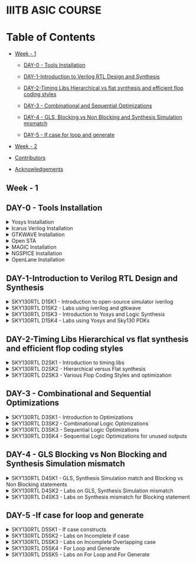 # IIITB ASIC COURSE
# Table of Contents
- [Week - 1](#week---1)
   * [DAY-0 - Tools Installation](#day-0---tools-installation)
     
   * [DAY-1-Introduction to Verilog RTL Design and Synthesis](#day-1-introduction-to-verilog-rtl-design-and-synthesis)
   
   * [DAY-2-Timing Libs Hierarchical vs flat synthesis and efficient flop coding styles](#day-2-timing-libs-hierarchical-vs-flat-synthesis-and-efficient-flop-coding-styles)
   
   * [DAY-3 - Combinational and Sequential Optimizations](#day-3---combinational-and-sequential-optimizations)
   
   * [DAY-4 - GLS, Blocking vs Non Blocking and Synthesis Simulation mismatch](#day-4---gls-blocking-vs-non-blocking-and-synthesis-simulation-mismatch)
   
   * [DAY-5 - If,case,for loop and generate](#day-5--if-case-for-loop-and-generate)

- [Week - 2](#week---2)
   
- [Contributors](#contributors)
- [Acknowledgements](#acknowledgements)


## Week - 1 
## DAY-0 - Tools Installation

<details>
 <summary>
Yosys Installation
 </summary>

_Steps to install Yosys_

```
git clone https://github.com/YosysHQ/yosys.git
$ cd yosys-master   
$ sudo apt install make (If make is not installed please install it)   
$ sudo apt-get install build-essential clang bison flex \  
    libreadline-dev gawk tcl-dev libffi-dev git \  
    graphviz xdot pkg-config python3 libboost-system-dev \  
    libboost-python-dev libboost-filesystem-dev zlib1g-dev  
$ make config-gcc  
$ make   
$ sudo make install
```
Below the screenshot of successful installation of Yosys:
<img width="685" alt="yosys" src="https://github.com/Sushma-Ravindra/IIITB-ASIC-1/assets/141133883/f7cd6406-65d2-4b58-888e-b20cc8af191c">

</details>

<details>
 <summary>
Icarus Verilog Installation
 </summary>


_Steps to install iverilog_

```
$ sudo apt-get install iverilog
```

Below is the screenshot of sucessful installation of iverilog:

<img width="580" alt="iverilog" src="https://github.com/Sushma-Ravindra/IIITB-ASIC-1/assets/141133883/bc6eff91-48d0-491e-a172-fbb95aa6859a">


</details>
<details>
 <summary>
GTKWAVE Installation
 </summary>

_Steps to install gtkwave_

```
$ sudo apt update
$ sudo apt install gtkwave
```
Below is the screenshot of successful installation of gtkwave:
<img width="959" alt="gtkwave" src="https://github.com/Sushma-Ravindra/IIITB-ASIC-1/assets/141133883/6d3a756d-9ed8-4984-8479-63a09ee6a815">

</details>
<details>
 <summary>
  Open STA
 </summary> 
 
 _Steps to install OpenSTA_
 ```
 Dependencies for OpenSTA  
 sudo apt-get install cmake clang gcc tcl swig bison flex

 # Commands to Install OpenSTA
 $ git clone https://github.com/The-OpenROAD-Project/OpenSTA.git
 $ cd OpenSTA
 $ mkdir build
 $ cd build
 $ cmake ..
 $ make
 $ sudo make install
```  
Below is the screenshot of successful installation of Open STA:
<img width="600" alt="opensta" src="https://github.com/Sushma-Ravindra/IIITB-ASIC-1/assets/141133883/aa234289-e2d1-4f7e-8c45-778ecca88dc4">

</details>

<details>
 <summary>
  MAGIC Installation
 </summary>
 
_Steps to Install MAGIC_
 
```
$   sudo apt-get install m4
$   sudo apt-get install tcsh
$   sudo apt-get install csh
$   sudo apt-get install libx11-dev
$   sudo apt-get install tcl-dev tk-dev
$   sudo apt-get install libcairo2-dev
$   sudo apt-get install mesa-common-dev libglu1-mesa-dev
$   sudo apt-get install libncurses-dev
git clone https://github.com/RTimothyEdwards/magic
cd magic
./configure
make
sudo make install
```
Below is the screenshot of successful installation of MAGIC:
<img width="960" alt="magic" src="https://github.com/Sushma-Ravindra/IIITB-ASIC-1/assets/141133883/c8496320-dcef-410e-a4a0-3a81ea30ef67">


</details>
<details>
 <summary>
  NGSPICE Installation
 </summary>
 
_Steps to Install NGSPICE_

```
 Download the tarball from https://sourceforge.net/projects/ngspice/files/ to a local directory and then unpack it using:
 tar -zxvf ngspice-40.tar.gz

 $cd ngspice-40
 $mkdir release
 $cd release
 $../configure  --with-x --with-readline=yes --disable-debug
 $make
 $sudo make install
```
 

Below is the screenshot of successful installation of ngspice:
<img width="595" alt="ngspice" src="https://github.com/Sushma-Ravindra/IIITB-ASIC-1/assets/141133883/ea0ba9a9-8502-4b9b-8b00-208a3b012771">


</details>
<details>
 <summary>
  OpenLane Installation
 </summary>


_Steps to Install OpenLane_

```

 $ sudo apt-get update
 $ sudo apt-get upgrade
 $ sudo apt install -y build-essential python3 python3-venv python3-pip make git

 $ sudo apt install apt-transport-https ca-certificates curl software-properties-common
 $ curl -fsSL https://download.docker.com/linux/ubuntu/gpg | sudo gpg --dearmor -o /usr/share/keyrings/docker-archive-keyring.gpg

 $ echo "deb [arch=amd64 signed-by=/usr/share/keyrings/docker-archive-keyring.gpg] https://download.docker.com/linux/ubuntu (lsb_release -cs) stable" | sudo tee /etc/apt/sources.list.d/docker.list > /dev/null

 $ sudo apt update

 $ sudo apt install docker-ce docker-ce-cli containerd.io

 $ sudo docker run hello-world

 $ sudo groupadd docker
 $ sudo usermod -aG docker $USER
 $ sudo reboot 

 # After reboot
 $ docker run hello-world

 # Check dependencies 
   git --version
   docker --version
   python3 --version
   python3 -m pip --version
   make --version
   python3 -m venv -h

 # Below steps installs PDKs and Tools
  $ cd $HOME
  $ git clone https://github.com/The-OpenROAD-Project/OpenLane
  $ cd OpenLane
  $ make
  $ make test

```

<img width="789" alt="Screenshot 2023-08-13 121625" src="https://github.com/Sushma-Ravindra/IIITB-ASIC-1/assets/141133883/ba348b32-c8e6-4ec5-b079-3252dbfeac13">


<img width="573" alt="Screenshot 2023-08-13 121801" src="https://github.com/Sushma-Ravindra/IIITB-ASIC-1/assets/141133883/6f0b1e69-d619-4bf9-bd80-d69fd832dbca">


<img width="936" alt="Screenshot 2023-08-13 121901" src="https://github.com/Sushma-Ravindra/IIITB-ASIC-1/assets/141133883/5edac02a-c470-452a-a7f4-a1c20f712cf2">

 
</details>

## DAY-1-Introduction to Verilog RTL Design and Synthesis
<details>
 <summary>
  SKY130RTL D1SK1 - Introduction to open-source simulator iverilog
 </summary>

### Introduction to open source simulator

***RTL DESIGN*** : It involves the specification of a digital circuit in terms of the flow of digital signals between hardware registers, and the logical operations performed on those signals. It is basically the implementation of specifications. RTL design lies between high-level behavioral design and low-level gate-level design. It captures the functionality of the circuit at a level where data transfers between registers are the main focus, while ignoring the specific implementation details of gates and transistors. In general,the RTL designs are described using HDLs like Verilog or VHDL. 

***SIMULATOR*** : A simulator is a device which artificially creates the effect of being in conditions of some kind. It is a tool used to check if it adheres to the designed specifications by simualating the code. It looks for changes on input signals to evaluate outputs. Here, we use iverilog tool as the simulator. 

***TESTBENCH*** : A testbench allows us to verify the functionality of a design through simulations. It is a container where the design is placed and driven with different inputs. Only the design has primary inputs and outputs, the testbench does not have them.

![WhatsApp Image 2023-08-09 at 11 39 27](https://github.com/Sushma-Ravindra/IIITB-ASIC-1/assets/141133883/8edd79a0-d048-4ec7-ad98-9fb99406e156)

***SIMULATOR DESIGN FLOW*** : The simulator design flow can be visualised better with the image below:

![WhatsApp Image 2023-08-09 at 11 39 16](https://github.com/Sushma-Ravindra/IIITB-ASIC-1/assets/141133883/d6bd4a1f-db0b-47ad-b378-168f95a7f4be)


</details>


<details>
 <summary>
   SKY130RTL D1SK2 - Labs using iverilog and gtkwave
 </summary>

 ## SKY130RTL D1SK2 L1 Lab 1 Introduction to Labs

 **iverilog** : Icarus Verilog is an implementation of the Verilog hardware description language compiler that generates netlists in the desired format. It supports the 1995, 2001 and 2005 versions of the standard, portions of SystemVerilog, and some extensions.

 **GTKWAVE**: The GTKWave software is used to view simulation results when running the testbench. It is often used in conjunction with simulation tools like IVERILOG to provide a graphical representation of how signals change over time in a digital design. It gives the result in a graphic format.

 **Tools Installation**
 
_STEPS_


Clone the necessary lab files from the given github repository to a directory named VLSI.

```
 $ mkdir VLSI
 $ cd VLSI
 $ git clone https://github.com/kunalg123/sky130RTLDesignAndSynthesisWorkshop.git
 $ cd sky130RTLDesignAndSynthesisWorkshop
 # To view the verilog files and the lib files, go inside the respective directories
 $ cd verilog_files

```

<img width="870" alt="Screenshot 2023-08-09 114923" src="https://github.com/Sushma-Ravindra/IIITB-ASIC-1/assets/141133883/878d0336-d7c7-4d3b-ace6-47c3126f5d03">


## SKY130RTL D1SK2 L2 Lab 2 Introduction to iVerilog GTKWave - 1

Here, load the sample verilog design good_mux and its associates testbench onto iverilog and run it. \

```

 $ iverilog good_mux.v tb_good_mux.v
 $ ./a.out
 # output of simulator will be a vcd file, this vcd file is loaded to gtk wave for waveform visualization.
 $ gtkwave tb_good_mux.vcd

```
<img width="722" alt="Screenshot 2023-08-09 115619" src="https://github.com/Sushma-Ravindra/IIITB-ASIC-1/assets/141133883/e4ef3c1d-c6bb-43ee-9ad5-09c77dd2a817">


## SKY130RTL D1SK2 L2 Lab 2 Introduction to iVerilog GTKWave - 2

The gtkwave waveforms enable us to verify simulation results with that of our design. 

<img width="732" alt="Screenshot 2023-08-09 115543" src="https://github.com/Sushma-Ravindra/IIITB-ASIC-1/assets/141133883/0775fec5-7d24-4516-99cd-a2c4e4da04f0">

</details>


<details>
 <summary>
   SKY130RTL D1SK3  - Introduction to Yosys and Logic Synthesis
 </summary>

 ## SKY130RTL D1SK3 L1 Introduction to Logic synthesis and Yosys
 

***Yosys*** Yosys aims to converting high-level hardware descriptions into optimized gate-level representations that can be targeted for various FPGA and ASIC technologies. The flow for yosys is we feed the yosys with the design which is in RTL level and the .lib file which contain standard library cells then the yosys synthesizes and gives us the netlist file. 

Yosys uses its lib file which contains all the necessary cells and the design by the user to generate a netlist.

![yosysflow](https://github.com/Sushma-Ravindra/IIITB-ASIC-1/assets/141133883/281fab56-5b8b-4195-ada4-2cd3bb00bbfa)

Then,post synthesis to check whether the netlist obtained is valid or not, try matching the waveforms before and after synthesis. The same testbench that is used for the simulation can be used for the synthesized netlist as well. The netlist and testbench is fed back into iverilog to confirm synthesis results




## SKY130RTL D1SK3 L2 Introduction to logic synthesis - 1

 **Logic Synthesis** Synthesis converts a basic RTL design into a gate-level netlist that includes all of the designer’s limitations. Synthesis is carried out in several stages:

1.Converting RTL to basic logic gates.

2.Mapping those gates to actual technology-dependent logic gates accessible in technology libraries.

3.Optimising the translated netlist while maintaining the designer’s limitations.

The netlist is supposed to perform the same function as the corresponding HDL code. Synthesizer is the tool which convert RTL design into the netlist form. One of such tool used here is Yosys.

For the demonstartion, the following mux design is used further:


Design:


<img width="539" alt="Screenshot 2023-08-09 120454" src="https://github.com/Sushma-Ravindra/IIITB-ASIC-1/assets/141133883/3ff01da5-2609-45ed-8e94-20cbb0c1a143">

Testbench:


<img width="418" alt="Screenshot 2023-08-09 120649" src="https://github.com/Sushma-Ravindra/IIITB-ASIC-1/assets/141133883/95ef327a-5e33-4eed-b385-062d86af98d0">



## SKY130RTL D1SK3 L3 Introduction to logic synthesis - 2


**.lib file** : It is a collection of various logic modules. It contains all different kind of logic modules. like AND, OR, NOR etc, required for the synthesis of gates and further netlist file. It contains different variants of the same gate as well, like 2input, 3input, 4input, slow, fast, medium gates etc.

There is a need for all such variants in real life as illustrated below:
Consider the circuit shown below. So in this circuit for the clock frequency to be maximum so as to make a faster circuit the time period of the clock should be minimum. This will be taken care of parameter T_clk_q_A. Similarly, to ensure that there are no hold issues at fliflop B,Tclk_hold_B we need cells that work slowly. 


![259185703-2c9423ee-fea5-4ba2-9089-6254a9bf5b79](https://github.com/Sushma-Ravindra/IIITB-ASIC-1/assets/141133883/6fe92335-6b86-4694-a734-77e50f355b20)

Thus a collection of all such cells forms a .lib file. The selection of cells will be based on area, power and other such "constraints".



</details>


<details>
 <summary>
   SKY130RTL D1SK4 - Labs using Yosys and Sky130 PDKs
 </summary>


## SKY130RTL D1SK4 L1 Lab3 Yosys 1 good mux-1


_Steps to invoke Yosys_

```
 $ yosys
 $ read_liberty -lib /home/sush/VLSI/sky130RTLDesignAndSynthesisWorkshop/lib/sky130_fd_sc_hd__tt_025C_1v80.lib
 $ read_verilog good_mux.v
 $ synth -top good_mux
 $ abc -liberty /home/sush/VLSI/sky130RTLDesignAndSynthesisWorkshop/lib/sky130_fd_sc_hd__tt_025C_1v80.lib
 $ show

```

Reading .lib and mux files and synthesis command:

<img width="960" alt="Screenshot 2023-08-09 160445" src="https://github.com/Sushma-Ravindra/IIITB-ASIC-1/assets/141133883/56ee4399-7006-4dcb-a55e-35d4a0ef0114">

Generating netlist:

<img width="804" alt="Screenshot 2023-08-09 160821" src="https://github.com/Sushma-Ravindra/IIITB-ASIC-1/assets/141133883/a4d8eda5-7e35-458b-b60a-f19bce8f1e8a">

 Output of netlist generation and show command to display:
 
<img width="949" alt="Screenshot 2023-08-09 160903" src="https://github.com/Sushma-Ravindra/IIITB-ASIC-1/assets/141133883/8cf9e96b-a132-4f70-a706-2ed87de23ae7">

The synthesized design:

<img width="461" alt="Screenshot 2023-08-09 160934" src="https://github.com/Sushma-Ravindra/IIITB-ASIC-1/assets/141133883/02788215-e0ea-4f82-8cb6-d6093ecb7097">



## SKY130RTL D1SK4 L2 Lab3 Yosys 1 good mux-2

Next step is to generate the netlist file:

```
 $ write_verilog good_mux_netlist.v
 # The above command can be used to generate a netlist file. But to generate the same in a consice and readble format use the command below
 $ write_verilog -noattr good_mux_netlist.v
 $ !gvim good_mux_netlist.v

```

<img width="401" alt="Screenshot 2023-08-09 161633" src="https://github.com/Sushma-Ravindra/IIITB-ASIC-1/assets/141133883/00065056-8009-45ca-bc2d-92da4e11558b">


## SKY130RTL D1SK4 L3 Lab3 Yosys 1 good mux-3


The generated netlist file:


<img width="960" alt="Screenshot 2023-08-09 161559" src="https://github.com/Sushma-Ravindra/IIITB-ASIC-1/assets/141133883/97ba009d-d867-4d80-9981-1fd6fb035dd0">


As mentioned previously again this netlist file can be given to iverilog along wit testbench to simulate and results must match with that of simulation design.

</details>




## DAY-2-Timing Libs Hierarchical vs flat synthesis and efficient flop coding styles


<details>

<summary>
   SKY130RTL D2SK1 - Introduction to timing.libs
 </summary>


## SKY130RTL D2SK1 - L1 - Introduction to .lib -1

The .lib file is opened in vim to understand its contents in depth. 
TITLE : Explanding the title of the lib file: 30nm tech, typical out of fast,slow and medium at 25 degree celsius of temperature. Thus the title explains "process", "voltage" and "temperature". These create variations in the design.


<img width="503" alt="Screenshot 2023-08-10 172234" src="https://github.com/Sushma-Ravindra/IIITB-ASIC-1/assets/141133883/d8684758-584c-4c21-9842-e7dd78a2407c">


<img width="504" alt="Screenshot 2023-08-10 172546" src="https://github.com/Sushma-Ravindra/IIITB-ASIC-1/assets/141133883/0efe6f92-c363-49da-8394-a073b3994f5e">




## SKY130RTL D2SK1 - L2 - Introduction to .lib -2

Futhermore, it tells about the technology(here,cmos) , delay models(LUTs), units(nsecs,Volts,nW,mA,kohms for the respective parameters), operating conditions(P,V,T).


<img width="346" alt="Screenshot 2023-08-10 172640" src="https://github.com/Sushma-Ravindra/IIITB-ASIC-1/assets/141133883/bc138827-d07c-4712-95a8-a7fe442521b7">



Moving on, the standard cells, specified by the keyword "cell" are visible. Gates are present as standard cells.


<img width="386" alt="Screenshot 2023-08-10 172725" src="https://github.com/Sushma-Ravindra/IIITB-ASIC-1/assets/141133883/835c2f6a-ba4b-45ab-b218-9b8d112c4bc2">


Each cell consists of details such as leakage power, number of inputs and function performed on the inputs and so on. The verilog model of each of these gates can be found by specifying the name of the cell along with the path of the verilog files. 
Also, we can find out power and timing information of each of the input.

The verilog file of the corresponding standard cell can be found in the verilog_model under the my_lib file. It can be accessed with the command shown in the image below:

<img width="810" alt="Screenshot 2023-08-10 173352" src="https://github.com/Sushma-Ravindra/IIITB-ASIC-1/assets/141133883/7ea6b692-25d4-4cde-9b20-dfaf2907ff71">




## SKY130RTL D2SK1 - L3 - Introduction to .lib-3

Elaborating the same with the use of a 2 input and gate. On comparing different types of and gate cells: wider cells consume more power and less delay as mentioned earlier.


<img width="357" alt="Screenshot 2023-08-10 182820" src="https://github.com/Sushma-Ravindra/IIITB-ASIC-1/assets/141133883/af86d53b-6cb1-4b3f-9be1-b285dbefdf2e">




<img width="532" alt="Screenshot 2023-08-10 182737" src="https://github.com/Sushma-Ravindra/IIITB-ASIC-1/assets/141133883/cbd7c0a2-0b71-4b53-a03a-007b9dece648">



</details>

<details>

<summary>
   SKY130RTL D2SK2 - Hierarchical versus Flat synthesis
 </summary>


## SKY130RTL D2SK12 - L1 - Hierarchical and Flat Synthesis - 1

First enter into the path where verilog_files are located and enter into the mutiple_modules file in the editor.


<img width="646" alt="Screenshot 2023-08-10 195302" src="https://github.com/Sushma-Ravindra/IIITB-ASIC-1/assets/141133883/05f300b6-14c4-460a-ae31-77752359a8f6">


Execute the following commands:

```
 
 $ yosys
 $ read_liberty -lib /home/sush/VLSI/sky130RTLDesignAndSynthesisWorkshop/lib/sky130_fd_sc_hd__tt_025C_1v80.lib
 $ read_verilog multiple_modules.v
 $ synth -top multiple_modules
 # title of the module is given in the synth command
 $ abc -liberty /home/sush/VLSI/sky130RTLDesignAndSynthesisWorkshop/lib/sky130_fd_sc_hd__tt_025C_1v80.lib
 $ show
 # throws an error
 $ show multiple_modules
 # displays on dot viewer
 $ write_verilog -noattr multiple_modules_hier.v
 $ !vim multiple_modules_hier.v
 $ flatten
 # to not have multiple models hierarchically
 $ write_verilog -noattr multiple_modules_flat.v
 $ !vim multiple_modules_flat.v


```

In heirarchial, it is observed that the implemetation is done through nand gates, while design did not have a nand gate implementation. This is done because in Cmos implementation or stacking PMOS for generating OR gate which is a bad idea as PMOS mobility is low and wider cells are required; whereas NMOS stacking doesnt create these problems and can generate NAND logic, hence it is preffered by the synthesis tool. 


<img width="302" alt="Screenshot 2023-08-10 201000" src="https://github.com/Sushma-Ravindra/IIITB-ASIC-1/assets/141133883/e6602bcb-184f-411a-8216-e3f4ef3049b0">



## SKY130RTL D2SK12 - L2 - Hierarchical and Flat Synthesis - 2

Similarly following commands for flatten, there is no longer a hierarchial instantiation.


![WhatsApp Image 2023-08-10 at 21 19 18 (1)](https://github.com/Sushma-Ravindra/IIITB-ASIC-1/assets/141133883/a30541df-e922-4923-8773-d3c42af72e35)

<img width="417" alt="Screenshot 2023-08-10 205354" src="https://github.com/Sushma-Ravindra/IIITB-ASIC-1/assets/141133883/e03f98a4-f22e-4240-908d-f05d5d6a28f0">

<img width="460" alt="Screenshot 2023-08-10 211305" src="https://github.com/Sushma-Ravindra/IIITB-ASIC-1/assets/141133883/d861bae5-e254-4c35-bd04-d2fe18bce1a0">




Further, on following the above commands to synthesize only the first sub module, we obtain the netlist as follows:

<img width="305" alt="Screenshot 2023-08-10 212516" src="https://github.com/Sushma-Ravindra/IIITB-ASIC-1/assets/141133883/da3ef19e-00c2-4cae-8486-22e2a7b8c2b8">


This is useful so as to not synthesize multiple instantiations of the same function, but synthesize once and replicate n times. In large designs the netlists are split to ensure optimal synthesis and the all are integrated together.
$synth -top module_name.v

</details>


<details>

<summary>
   SKY130RTL D2SK3 - Various Flop Coding Styles and optimization
 </summary>


## SKY130RTL D2SK3 - L1 - Why flops and Flop coding styles-1

We need flip flops for combinational circuits as well because propagation delays of the gates may cause glitch; flip flops (D) restrict glitches beacause the output changes only at clock edge. Thus the output will be stable even if input is glitching i.e output shielded from input glitch. To control the data into and out of FF, there are reset(sync and async) and set.


## SKY130RTL D2SK3 - L2 - Why flops and Flop coding styles-2

Verilog codes of synchronous and asynchronous reset for D flip flops are discussed.



## SKY130RTL D2SK3 - L3 - Lab flop synthesis simulations-1

Simulating the verilog codes of async and sync set and reset and checking their outputs and verifying the same.


<img width="960" alt="Screenshot 2023-08-10 231636" src="https://github.com/Sushma-Ravindra/IIITB-ASIC-1/assets/141133883/384c629f-d93f-4005-82f5-a78fc13f0172">

<img width="782" alt="Screenshot 2023-08-10 232433" src="https://github.com/Sushma-Ravindra/IIITB-ASIC-1/assets/141133883/cf936de4-3eba-4a54-9a36-12cf4a73401d">



## SKY130RTL D2SK3 - L4 - Lab flop synthesis simulations-2

To synthesize the file, run the following commands in yosys:

```

  $ yosys
  $ read_liberty -lib /home/sush/VLSI/sky130RTLDesignAndSynthesisWorkshop/lib/sky130_fd_sc_hd__tt_025C_1v80.lib
  $ read_verilog dff_asyncres.v
  $ synth -top dff_asynres
  $ dfflibmap -liberty /home/sush/VLSI/sky130RTLDesignAndSynthesisWorkshop/lib/sky130_fd_sc_hd__tt_025C_1v80.lib
  #The above keyword dfflibmap is to read flipflop from .lib file
  $ abc -liberty /home/sush/VLSI/sky130RTLDesignAndSynthesisWorkshop/lib/sky130_fd_sc_hd__tt_025C_1v80.lib
  $ show


```


<img width="635" alt="Screenshot 2023-08-10 233244" src="https://github.com/Sushma-Ravindra/IIITB-ASIC-1/assets/141133883/743d539a-c240-4b98-8539-0527717af975">


Follow similar commands to sythesize all the variations of reset and set.



## SKY130RTL D2SK3 - L5- Interesting Optimizations-1

Through multiper circuits, it is obsereved that there is no use of memory in the design and hence is optimized.
It is obsereved that the multiplication of a number by 2 involves left shifting its contents and appending a zero at the end. Hence by using this simple logic, the use of standard cells and be avoided.


<img width="270" alt="Screenshot 2023-08-13 112736" src="https://github.com/Sushma-Ravindra/IIITB-ASIC-1/assets/141133883/443949fa-5fa5-4f8e-a313-dec915e8fdb7">




## SKY130RTL D2SK3 - L6- Interesting Optimizations-2

Similarly, optimization of multiplication of a 3-bit number by 9 generates a 6-bit number that involves multiplication of the number by 8 which shifts the bits left by 3 units and then appending 3 right most bits with zeros; then adding the original 3 bit number. This is the design without the use of any standard cells. As demonstrated above, the multiplication does not require any memory.

```
 $ module mult8 (input [2:0] a , output [5:0] y);
   	 assign y = a * 9;
   endmodule

```
</details>

## DAY-3 - Combinational and Sequential Optimizations

<details>
 <summary>
SKY130RTL D3SK1 - Introduction to Optimizations
 </summary>

 ## SKY130RTL D3SK1 L1 Introduction to Optimizations-1

 ***Optimizations*** : The action of making the best or most effective use of a situation or resource. Here, it is essentially minimizing the logic so as to get the best savings in terms of area and power. 
It can be of the following types:

1. Constant Propagation
2. Boolean Logic Optimization


**Constant Propagation** :  In the example, if A=0, the whole logic will only be transformed into an inverter. The implementation will now have 2 transistors instead of 6 transistors.

**Boolean Logic Optimization** : Consider the boolean expression:
```
 $ assign y = a?(b?c:(c?a:0)):(!c)

```
This design generates 3 muxes internally. To optimize it, simplify the boolean expression generated from the 3 muxes as shown

```
 ~a~c + a(bc + ~bac)
 ~a~c + ac
 !(a^c)

```

Thus there is a K-Map reduction happening here.


 ## SKY130RTL D3SK1 L2 Introduction to Optimizations-2

 ***Sequential Logic Optimization*** : 2 types :
 1. Basic: Sequential Constant Propagation
 2. Advanced : a) State Optimization
               b) Retiming
               c) Sequential Logic Cloning (Floor Plan Aware Synthesis)



**Sequential Constant** : Consider the 2 example circuits given below:
The first example says that no matetr reset in ON or OFF, Q value is always 0 and is constant. 
In the second example, Q will not be equal to set value always; because after set=0, Q waits until the next clock cycle to check for the value of D. 
Hence, in the second example Q is not a sequential constant.

![WhatsApp Image 2023-08-13 at 12 29 57](https://github.com/Sushma-Ravindra/IIITB-ASIC-1/assets/141133883/fd761ffc-0bb6-4694-98ce-da0c07c18808)


 ## SKY130RTL D3SK1 L3 Introduction to Optimizations-3

***State Optimization*** : Optimization of unused states.
***Sequential Logic Cloning*** : This is done mainly on routing level of abstraction, when the physical design is aware. In the floorplan, to minimize routing delays, 2 copies of a logic block are created so that further circuits can gain easy access and computation is faster. 

![WhatsApp Image 2023-08-13 at 12 47 29](https://github.com/Sushma-Ravindra/IIITB-ASIC-1/assets/141133883/232322c2-a26b-4de3-b401-f8ef2d4a33db)


***Retiming*** : Retiming is a technique for optimizing sequential circuits. It repositions the registers in a circuit leaving the combinational portion of circuitry untouched. Consider the example circuit below, which ensures higher speed of operation by simply shifting parts of logic from ckt A to B. 


![WhatsApp Image 2023-08-13 at 12 47 40](https://github.com/Sushma-Ravindra/IIITB-ASIC-1/assets/141133883/90f467da-c4a4-4e0d-b590-42f47cc99e05)


</details>



<details>
 <summary>
SKY130RTL D3SK2 - Combinational Logic Optimizations
 </summary>

 ## SKY130RTL D3SK2 L1 Combinational Logic Optimizations-1

_STEPS_

Check the following files and their expected optimizations are listed below:
opt_check : And gate instead of a 2x1 mux.
opt_check2 : Or gate instead of a 2x1 mux. (Through de-morgan's law) 

Synthesize these files and check for schematics:

```
 $ cd /home/sush/VLSI/sky130RTLDesignAndSynthesisWorkshop/verilog_files/
 $ yosys
 $ read_liberty -lib /home/sush/VLSI/sky130RTLDesignAndSynthesisWorkshop/lib/sky130_fd_sc_hd__tt_025C_1v80.lib
 $ read_verilog opt_check.v
 $ synth -top opt_check
 $ opt_clean -purge # perfroms optimizations
 $ abc -liberty /home/sush/VLSI/sky130RTLDesignAndSynthesisWorkshop/lib/sky130_fd_sc_hd__tt_025C_1v80.lib
 $ show

```
Check the following files and their expected optimizations are listed below:
opt_check : And gate instead of a 2x1 mux.
opt_check2 : Or gate instead of a 2x1 mux. (Through de-morgan's law) 


Results of synthesis: 
Optimizations have been done as required. 

<img width="305" alt="Screenshot 2023-08-13 125957" src="https://github.com/Sushma-Ravindra/IIITB-ASIC-1/assets/141133883/6f482e25-80c9-454d-806d-e1f9dda42546">

 
<img width="305" alt="Screenshot 2023-08-13 130035" src="https://github.com/Sushma-Ravindra/IIITB-ASIC-1/assets/141133883/7fa8f710-e1ea-4baf-aa7d-f35ed4bd6b12">


Follow similar process for checking optimization of opt_check2 file to obtain similar results. 






 ## SKY130RTL D3SK2 L1 Combinational Logic Optimizations-2

 Moving ahead with opt_check3 file. , expecting the optimized output to be a 3 input and gate.
 
 <img width="303" alt="Screenshot 2023-08-13 131019" src="https://github.com/Sushma-Ravindra/IIITB-ASIC-1/assets/141133883/852d6025-e6f3-4825-8880-a0e087dcff70">

 Expecting the optimized output to be a 2 input XNOR gate for opt_check4.v file.
 
<img width="307" alt="Screenshot 2023-08-13 131651" src="https://github.com/Sushma-Ravindra/IIITB-ASIC-1/assets/141133883/ab04b05b-c182-4bdd-9606-f78ac7f5197e">

For the file multiple_module_opt.v, the optimized expression is y=ab+c, which requires a gate which ands 2 inputs and performs an or operation of it with another variable doe by gate "a21o".
Here, the synthesis result is also flattened else only the top submodule is synthesized.

<img width="305" alt="Screenshot 2023-08-13 132409" src="https://github.com/Sushma-Ravindra/IIITB-ASIC-1/assets/141133883/d35bb10a-ce4d-41d1-b036-3a6b0407c1a8">

</details>


<details>
 <summary>
SKY130RTL D3SK3 - Sequential Logic Optimizations
 </summary>

 ## SKY130RTL D3SK3 L1 Sequential Logic Optimizations-1

Optimizing and checking the results of all the files in the image below:

<img width="584" alt="Screenshot 2023-08-13 132909" src="https://github.com/Sushma-Ravindra/IIITB-ASIC-1/assets/141133883/2eb67c63-e73e-478a-b6ab-52f98397599e">

Files and their expected optimizations:

***dff_const1***  : There is no sequential constant here, thus flip flop will be a part of the design.

<img width="960" alt="Screenshot 2023-08-13 133405" src="https://github.com/Sushma-Ravindra/IIITB-ASIC-1/assets/141133883/7997f43d-dcf2-41ee-8560-89eb025d536e">

_STEPS_

```
 $ read_liberty -lib /home/sush/VLSI/sky130RTLDesignAndSynthesisWorkshop/lib/sky130_fd_sc_hd__tt_025C_1v80.lib
 $ read_verilog dff_const1.v
 $ synth -top dff_const1
 $ dfflibmap -liberty ../lib/sky130_fd_sc_hd__tt_025C_1v80.lib
 # it is used to map sequential ckts to their appropriate library, so that tehre is no mismatch
 $ opt_clean -purge # perfroms optimizations
 $ abc -liberty /home/sush/VLSI/sky130RTLDesignAndSynthesisWorkshop/lib/sky130_fd_sc_hd__tt_025C_1v80.lib
 $ show

```
A flip flop is inferred in the design:

<img width="314" alt="Screenshot 2023-08-13 134324" src="https://github.com/Sushma-Ravindra/IIITB-ASIC-1/assets/141133883/390d7576-d180-4d9e-9a77-3f2caed12b93">



<img width="303" alt="Screenshot 2023-08-13 133908" src="https://github.com/Sushma-Ravindra/IIITB-ASIC-1/assets/141133883/0d41c7ba-def2-4809-b61d-d8965712044e">


 ## SKY130RTL D3SK3 L2 Sequential Logic Optimizations-2


***dff_const2***: Here, a sequential constant exists, this flip flop is not a part of the design anymore.

<img width="309" alt="Screenshot 2023-08-13 134136" src="https://github.com/Sushma-Ravindra/IIITB-ASIC-1/assets/141133883/612a83aa-d9bd-441a-94d0-daec5aa632b3">


***dff_const3***: 2 flipflops are present, but no flip flop can be optimized, hence both exist. 

<img width="306" alt="Screenshot 2023-08-13 142340" src="https://github.com/Sushma-Ravindra/IIITB-ASIC-1/assets/141133883/1d982203-da99-46e9-a38b-89c6e6e72747">


 ## SKY130RTL D3SK3 L3 Sequential Logic Optimizations-3

***dff_const4***:  2 flipflops are present, but both flip flops can be optimized, hence both cease to exist. 


<img width="303" alt="Screenshot 2023-08-13 135037" src="https://github.com/Sushma-Ravindra/IIITB-ASIC-1/assets/141133883/98224a86-952d-4131-9c6e-a77a32fbc718">




***dff_const5***: 2 flipflops are present, but no flip flop can be optimized, hence both exist. 



<img width="302" alt="Screenshot 2023-08-13 135333" src="https://github.com/Sushma-Ravindra/IIITB-ASIC-1/assets/141133883/ca954e14-7810-43af-8c0c-74dad3a1fbd8">



</details>



<details>
 <summary>
SKY130RTL D3SK4 - Sequential Logic Optimizations for unused outputs
 </summary>


 ## SKY130RTL D3SK4 L1 Sequential Optimizations unused outputs-1 

 Looking into the 3 bit upcounter design, counter_opt.v. The output of the counter that is viewed is count[0], which is only 1 bit in the 3 bit counter output, hence the synthesis tool generates only 1 flip flop. 
 

<img width="439" alt="Screenshot 2023-08-13 180051" src="https://github.com/Sushma-Ravindra/IIITB-ASIC-1/assets/141133883/fc7421bd-df9c-4e2b-96d1-d3ea591f6a5b">

 

<img width="289" alt="Screenshot 2023-08-13 174040" src="https://github.com/Sushma-Ravindra/IIITB-ASIC-1/assets/141133883/87cf84be-c943-4d36-b87b-96b002fe5956">


<img width="1383" alt="Screenshot 2023-08-13 at 5 43 52 PM" src="https://github.com/Sushma-Ravindra/IIITB-ASIC-1/assets/141133883/7b1e943b-2a4a-44c3-be78-6fef8e32b589">



 ## SKY130RTL D3SK4 L1 Sequential Optimizations unused outputs-2

 Looking into the 3 bit upcounter design, counter_opt2.v. The output of the counter that is viewed is count[2:0],all 3 bits counter output, hence the synthesis tool generates all 3 flip flop. Also, since there is a lot of combinational logic being generated here, it is worthy to observe that in the previous example, they didnt exist only because the other 2 flipflops were not needed and hence all the combinational logic feeding their inputs were also optimized. 

 
 <img width="463" alt="Screenshot 2023-08-13 180129" src="https://github.com/Sushma-Ravindra/IIITB-ASIC-1/assets/141133883/856c54c7-5c19-4b8d-9b81-d6779dee1066">


<img width="354" alt="Screenshot 2023-08-13 175246" src="https://github.com/Sushma-Ravindra/IIITB-ASIC-1/assets/141133883/8c41195a-79ae-4b14-b966-661162ee6361">


 ![WhatsApp Image 2023-08-13 at 17 56 49](https://github.com/Sushma-Ravindra/IIITB-ASIC-1/assets/141133883/cbd50477-f07e-4382-a1cf-79e674d2ca71)

</details>


## DAY-4 - GLS Blocking vs Non Blocking and Synthesis Simulation mismatch

<details>

<summary>
   SKY130RTL D4SK1 - GLS, Synthesis Simulation match and Blocking vs Non Blocking statements
 </summary>

## SKY130RTL D4SK1 - GLS concepts and flow using verilog

***GLS*** : Gate level simulation. Here, the netlist is run along with the testbench as DUT. Essentially, netlist is same as logical code. This is needed to verify the logical correctness of design after synthesis and to ensure that the timing of the design is met. RTL does not have a notion of time but the design has to meet the specifications and timing limits as well.


![WhatsApp Image 2023-08-13 at 23 08 05](https://github.com/Sushma-Ravindra/IIITB-ASIC-1/assets/141133883/910b2191-b1e6-444b-a90c-ff234b5134fc)


Gate level models can be : 1)Functionally aware 2) Timing aware. The functionality needs to be tested for any kind of mismatch.


## SKY130RTL D4SK2 - Synthesis and Simulation Mismatch

As addressed above mismatches exist between simulation and synthesis .
This mismatch can occur because of the following factors:

***1) Missing Sensitivity list*** : Simulators are change sensitive, only changes in the inputs trigger outputs. Thus, they sense 'activity'.  In the RTL design it is of utmost importance to trigger the assignments appropriately.
***2) Blocking vs Non blocking***
***3) Non standard verilog coding***


## SKY130RTL D4SK3 - Blocking and Non Blocking assignments.

_Blocking statements_ : It is a sequential execution, one after the other. 
_Non Blocking_ : Parallel execution

Blocking statemts if not written accurately cause extensive problems in the design and functionality can be lost as well. This problem more specifically arises in sequential circuits.



## SKY130RTL D4SK4 - Caveats with Blocking Statements.

Consider this code given below:

![WhatsApp Image 2023-08-14 at 00 34 09](https://github.com/Sushma-Ravindra/IIITB-ASIC-1/assets/141133883/b7ccb655-75d0-4997-8dd9-f9d2d7a734ba)


The old value of q0 is used for simulation and thus the output will be faulty. Instead, the order of statements inside the always block can be interchanged to ensure latest value of q0 to be used for simulation and hence calculation of y. Note that in both designs generate the same circuit.


</details>

<details>

<summary>
   SKY130RTL D4SK2 - Labs on  GLS, Synthesis Simulation mismatch
 </summary>


## SKY130RTL D4SK2 L1 - Labs on  GLS, Synthesis Simulation mismatch-1

Consider the GLS simulation for the following design 

<img width="593" alt="Screenshot 2023-08-14 004434" src="https://github.com/Sushma-Ravindra/IIITB-ASIC-1/assets/141133883/ec4e2569-4c96-4526-9543-807f050c4916">

RTL output:

<img width="504" alt="Screenshot 2023-08-14 004708" src="https://github.com/Sushma-Ravindra/IIITB-ASIC-1/assets/141133883/10564d33-d203-4c46-8dde-08f5edc31d13">\

Synthesis ouput:
A mux is generated by the design


<img width="304" alt="Screenshot 2023-08-14 005012" src="https://github.com/Sushma-Ravindra/IIITB-ASIC-1/assets/141133883/9b1a644e-9cd8-4caf-9d06-4e457f6416c8">


 ```
 $ yosys
 $ read_liberty -lib /home/sush/VLSI/sky130RTLDesignAndSynthesisWorkshop/lib/sky130_fd_sc_hd__tt_025C_1v80.lib
 $ read_verilog ternary_operator_mux.v
 $ synth -top ternary_operator_mux
 $ write_verilog ternary_operator_mux_net.v
 $ abc -liberty /home/sush/VLSI/sky130RTLDesignAndSynthesisWorkshop/lib/sky130_fd_sc_hd__tt_025C_1v80.lib
 $ show
 # exit yosys
 # the below commands are for gls synthesis
 $  iverilog ../my_lib/verilog_model/primitives.v  ../my_lib/verilog_model/sky130_fd_sc_hd.v ternary_operator_mux_net.v        tb_ternary_operator_mux.v
 # reads the primitives and the netlist i.e a separate file that reads all the standard cell modules
 $ ./a/out
 $ gtkwave tb_ternary_operator_mux.vcd

```
The GLS simulation design while viewing on gtkwave has the netlist markers under uut. 
<img width="505" alt="Screenshot 2023-08-14 005929" src="https://github.com/Sushma-Ravindra/IIITB-ASIC-1/assets/141133883/ca2a8f9e-a621-4d1e-8c5d-2f4abf65a56a">


## SKY130RTL D4SK2 L2 - Labs on  GLS, Synthesis Simulation mismatch-2

Considering a bad mux design where the always block is triggered when select line changes (somewhat like that of a flip flop) and simulating its RTL design, it is seen that changes of the input arent sensed if there is no change in select, thus giving an erroneous output.


<img width="507" alt="Screenshot 2023-08-14 010500" src="https://github.com/Sushma-Ravindra/IIITB-ASIC-1/assets/141133883/13f67115-64ce-4f28-8f70-cedd055ff141">


Following the above commands to generate its GLS design:
Here, the output is sensitive to the changes in inputs as per changes with the slect line as well.


<img width="508" alt="Screenshot 2023-08-14 011222" src="https://github.com/Sushma-Ravindra/IIITB-ASIC-1/assets/141133883/10137491-093d-46b1-8020-f1eeec5c72f7">

</details>


<details>

<summary>
   SKY130RTL D4SK3 - Labs on Synthesis mismatch for Blocking statement
 </summary>

## SKY130RTL D4SK3 L1 - Lab Synth Sim mismatch for Blocking statement-1


Considering file blocking caveat.v, the circuit generates an or and an and gate. It is written in a blocking statement, so the output y will use old value of the output of OR gate as its input hence computing the wrong value.


RTL simulation results: Error in logic designed. 

<img width="505" alt="Screenshot 2023-08-14 012427" src="https://github.com/Sushma-Ravindra/IIITB-ASIC-1/assets/141133883/e7594b43-2786-449a-81c5-6b53256b612a">

## SKY130RTL D4SK3 L2 - Lab Synth Sim mismatch for Blocking statement-2

GLS Synthesis results: 

<img width="960" alt="image" src="https://github.com/Sushma-Ravindra/IIITB-ASIC-1/assets/141133883/9b3e7ff2-4dda-45fd-97a1-1ef1ac9a3020">


The error is gone! The blocking caveat creates an illusion that a flipflip exists, but as a matter of fact, no flop exists in the netlist.

Thus synth-sim mismatch exist and must be taken extra care of. 


</details>




## DAY-5 -If case for loop and generate

<details>

<summary>
   SKY130RTL D5SK1 - If case constructs
 </summary>

## SKY130RTL D5SK1 L1 If Case constructs - 1

***IF*** If statements are used to construct priority logic. There can be if else or if and a series of else if statements. The hardware of this if statement is a MUX.

Both if and case staements are present inside an always block on a reg type variable.

_Infered Latch_ : This ia a downside of writing improper or poor if statements. If an if statement doesnt have an else, it stores the previous value of output because if condition is also false and there is no more option to check, hence a latch is generated in the hardware. The intention was not to create a latch, the circuit is now converted to a sequential kind.


## SKY130RTL D5SK1 L2 If Case constructs - 2

In a counter, an always block is always a part of the design, so there exists a latch generation in the hardware, irrespective of whether an incomplete if statement is present.

***Case Statement*** : Used when multiple variations of an expression need to be checked. So if 4 case staements are present, it means a 4x1 MUX is generated on the hardware front.

Caveats:
1) Incomplete case statements: Suppose all the variations of case statements are not taken care of and no default statement exists again _Latch up_ occurs. Thus default statement is very important and essential.


## SKY130RTL D5SK1 L3 If Case constructs - 3

_Caveats Contd_:

2) Partial assignments in case: Consider the following RTL design

```
 module mux(x,y,sel,a,b,c,d);
 input a,b,c,d;
 input reg [1:0] sel;
 output reg x, y;
 always @ (*)
 begin
      case(sel)
           2'b00 : begin
                   x=a;
                   y=b;
             end
           2'b01 : begin
                   x=a;
             end
           default: begin
                    x=a;
                    y=b;
              end
 endcase
 endmodule

```

Here 2 MUXes(one for each output: x and y), each 4x1(select line is 2 bit, meaning 4 cases) are genrated. But when sel is 01, the output y is not assigned any value causing the generation of a hardware latch. Thus all outputs must be assigned values in all segments of case. 

3) Overlap in Case: In if else statements only 1 statement will be executed and the remaining will not be checked when 1 of them becomes true in the sequential order. If a bad case statement is written all conditions are checked even if some statement has already matched, so if there are overlaps, unpredictable outputs arise. 


</details>

<details>

<summary>
   SKY130RTL D5SK2 - Labs on Incomplete if case
 </summary>

## SKY130RTL D5SK2 L1 Incomplete if - 1

First checking the incomplete if statement that is generating a latch. 
Simulate the RTL design and check results on GTK wave.


<img width="506" alt="Screenshot 2023-08-14 215400" src="https://github.com/Sushma-Ravindra/IIITB-ASIC-1/assets/141133883/ed7f3965-3c81-4d20-aa6e-0c7fe291f88c">


Synthesis results: 

<img width="314" alt="Screenshot 2023-08-14 215518" src="https://github.com/Sushma-Ravindra/IIITB-ASIC-1/assets/141133883/8442376c-48d7-470c-99fe-46047f206712">

<img width="303" alt="Screenshot 2023-08-14 215544" src="https://github.com/Sushma-Ravindra/IIITB-ASIC-1/assets/141133883/d7f5e1d3-ac78-4be9-8816-2ce6bd3999e8">


## SKY130RTL D5SK2 L1 Incomplete if - 2

Consider the verilog code, incomp_if2. Its RTL design is expected to generate the following circuit:

![WhatsApp Image 2023-08-14 at 22 01 14](https://github.com/Sushma-Ravindra/IIITB-ASIC-1/assets/141133883/44847dbe-21ca-4df8-b5c3-3130c321dcc1)


<img width="960" alt="Screenshot 2023-08-14 220542" src="https://github.com/Sushma-Ravindra/IIITB-ASIC-1/assets/141133883/bec2c143-c3c1-421e-97e0-dfd22db1d513">



Synthesis Result:


<img width="307" alt="Screenshot 2023-08-14 220629" src="https://github.com/Sushma-Ravindra/IIITB-ASIC-1/assets/141133883/56f39f18-ca4c-4bce-88e5-239f693cc484">


<img width="301" alt="Screenshot 2023-08-14 220645" src="https://github.com/Sushma-Ravindra/IIITB-ASIC-1/assets/141133883/5cab9b28-6456-4376-99c2-30923dfa0c51">


</details>

<details>

<summary>
   SKY130RTL D5SK3 - Labs on Incomplete Overlapping case
 </summary>

##   SKY130RTL D5SK3 - Lab Incomplete Overlapping case - 1 

Consider the example verilog file comp_case. 

<img width="673" alt="Screenshot 2023-08-14 221640" src="https://github.com/Sushma-Ravindra/IIITB-ASIC-1/assets/141133883/6e3a32f5-1d89-4999-826c-822015ccca84">


RTL simulation is incomplete: for sel = 2'b11, it displays value of the default statement, i.e output follows i2.

<img width="506" alt="Screenshot 2023-08-14 221339" src="https://github.com/Sushma-Ravindra/IIITB-ASIC-1/assets/141133883/73011d8e-e525-4173-80fa-38fdd1d540a5">

Synthesis results:

  <img width="333" alt="Screenshot 2023-08-14 221921" src="https://github.com/Sushma-Ravindra/IIITB-ASIC-1/assets/141133883/fdcad66d-5448-4ca9-87d5-e033a33ce086">

<img width="303" alt="Screenshot 2023-08-14 221937" src="https://github.com/Sushma-Ravindra/IIITB-ASIC-1/assets/141133883/c3b6095c-4975-4925-bf63-4b672c96f6e7">


##   SKY130RTL D5SK3 - Lab Incomplete Overlapping case - 2

The verilog design partial_case_assign ha a prtial assignement as discussed above.There should be a latch in the path of X as it has an incomplete assignment.


<img width="800" alt="Screenshot 2023-08-14 222700" src="https://github.com/Sushma-Ravindra/IIITB-ASIC-1/assets/141133883/d4ddd5b9-b8a4-4617-8f44-c57ee2716cd1">


##   SKY130RTL D5SK3 - Lab Incomplete Overlapping case - 3

Simulation Results:

<img width="301" alt="Screenshot 2023-08-14 223127" src="https://github.com/Sushma-Ravindra/IIITB-ASIC-1/assets/141133883/31aec2fb-664d-47f4-b691-df423cab48c1">

<img width="304" alt="Screenshot 2023-08-14 223149" src="https://github.com/Sushma-Ravindra/IIITB-ASIC-1/assets/141133883/6835bd5e-97fb-498f-bcae-73ba76fa9e9a">

Consider the verilog code bad_case:
Here, i3 is at output even if case condition is 10 because of bad style of design. The simulator will be confused and the output cannot be predicted, it is at the mercy of the simulator.

<img width="688" alt="Screenshot 2023-08-14 223457" src="https://github.com/Sushma-Ravindra/IIITB-ASIC-1/assets/141133883/974b07f9-576b-4350-b08d-b7d6a2484374">


##   SKY130RTL D5SK3 - Lab Incomplete Overlapping case - 4


Simulation result: GLS Synthesis shows that unpredictabilty exits in the netlist design. There is no latch generated for this circuit as expected.

<img width="333" alt="Screenshot 2023-08-14 223800" src="https://github.com/Sushma-Ravindra/IIITB-ASIC-1/assets/141133883/34711d34-4ba3-4e00-807b-51673aaeb0ca">


<img width="960" alt="Screenshot 2023-08-14 224238" src="https://github.com/Sushma-Ravindra/IIITB-ASIC-1/assets/141133883/87c715b8-4633-48f2-b21e-013a3b27c558">


</details>

<details>

<summary>
   SKY130RTL D5SK4 - For Loop and Generate
 </summary>

##   SKY130RTL D5SK4 - For Loop and Generate - 1

***Looping Constructs*** 
1) For Loop: Used inside an always block. To evaluate an expression 'n' number of times.
2) Generate : It is a generate loop followed by a for loop.Outside an always loop. Used to instantiate hardware 'n' number of times.

##   SKY130RTL D5SK4 - For Loop and Generate - 2


Different examples of writing good verilog designs are written using blocking statements, where for construct comes very handy to reduce a number of lines of coding.

For-generate on the other hand is used for (instantiating) replicating hardware.

```
genvar i;
generate
for (i=0 ; i<8; i = i+1) begin
  #instantiate a function of choice
end
endgenerate

```

Thus there will be 8 instances of the function called. 


##   SKY130RTL D5SK4 - For Loop and Generate - 3

In the design of a ripple carry adder, if it is required to have an N-bit adder, there is a need to replicate the hardware of a FA N times. 
Simliar to for-generate, if-generate also exists.

</details>


<details>
 
<summary>
 SKY130RTL D5SK5 - Labs on For Loop and For Generate
</summary>


##  SKY130RTL D5SK5 - Labs on For Loop and For Generate - 1

Using the following design for simulation.

```
 module mux_generate (input i0 , input i1, input i2 , input i3 , input [1:0] sel  , output reg y);
 wire [3:0] i_int;
 assign i_int = {i3,i2,i1,i0};
 integer k;
always @ (*)
begin
 for(k = 0; k < 4; k=k+1) begin
        if(k == sel)
                y = i_int[k];
 end
 end
 endmodule

```

This is a 4x1 Mux design using for loop. 
RTL Simulation shows that it behaves perfectly like a mux as is required.

Check the synthesis simulation result:
GLS synthesis also gives correct output and it matches with RTL synthesis.

<img width="959" alt="Screenshot 2023-08-14 233701" src="https://github.com/Sushma-Ravindra/IIITB-ASIC-1/assets/141133883/06f4b59f-535b-4335-996b-8e9c46df5ebc">

##  SKY130RTL D5SK5 - Labs on For Loop and For Generate - 2

Next, consider, demux written using for loop.

Synthesis and RTL simulation is a match.

<img width="872" alt="Screenshot 2023-08-14 234453" src="https://github.com/Sushma-Ravindra/IIITB-ASIC-1/assets/141133883/7ff32d0a-bd98-4ee2-b05d-ab80cf01c12b">

<img width="960" alt="Screenshot 2023-08-14 234833" src="https://github.com/Sushma-Ravindra/IIITB-ASIC-1/assets/141133883/86ef01a3-5e4e-4c2d-975b-658867a0c354">


##  SKY130RTL D5SK5 - Labs on For Loop and For Generate - 3

Consider the Ripple carry adder module, written using generate loop, which instantiates the Full Adder module n times.

<img width="730" alt="Screenshot 2023-08-14 235251" src="https://github.com/Sushma-Ravindra/IIITB-ASIC-1/assets/141133883/f4e589f6-5cdf-419e-af83-6ff2b0117a95">


##  SKY130RTL D5SK5 - Labs on For Loop and For Generate - 4


Checking the RTL Simulation and the GLS Synthsis simulation and verifying that they are the same.


<img width="700" alt="Screenshot 2023-08-14 235917" src="https://github.com/Sushma-Ravindra/IIITB-ASIC-1/assets/141133883/ed9d99dc-6c5d-457c-9f27-b30c9c0ae62f">

<img width="960" alt="Screenshot 2023-08-15 000255" src="https://github.com/Sushma-Ravindra/IIITB-ASIC-1/assets/141133883/0177fa62-15d3-4feb-b989-6eec5b7e4042">

The addition is still being performed with accuracy.




## Week - 2 


<details>
 <summary>
  RV-D1SKI Introduction to RISC V : Basic Keywords
 </summary>

## RV-D1SKI L1 Introduction 


















 
</details>








































































## Contributors
SUSHMA R


## Acknowledgements 
www.vsdiat.com

www.github/kunal123.com

www.google.com

www.chipedge.com/everything-you-need-to-know-about-synthesis-in-vlsi/

www.electronicsforyou.com

www.github/OpenRoad.com



